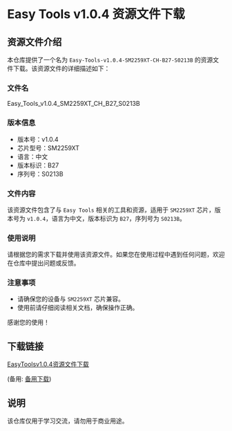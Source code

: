 # Easy Tools v1.0.4 资源文件下载

## 资源文件介绍

本仓库提供了一个名为 `Easy-Tools-v1.0.4-SM2259XT-CH-B27-S0213B` 的资源文件下载。该资源文件的详细描述如下：

### 文件名
Easy_Tools_v1.0.4_SM2259XT_CH_B27_S0213B

### 版本信息
- 版本号：v1.0.4
- 芯片型号：SM2259XT
- 语言：中文
- 版本标识：B27
- 序列号：S0213B

### 文件内容
该资源文件包含了与 `Easy Tools` 相关的工具和资源，适用于 `SM2259XT` 芯片，版本号为 `v1.0.4`，语言为中文，版本标识为 `B27`，序列号为 `S0213B`。

### 使用说明
请根据您的需求下载并使用该资源文件。如果您在使用过程中遇到任何问题，欢迎在仓库中提出问题或反馈。

### 注意事项
- 请确保您的设备与 `SM2259XT` 芯片兼容。
- 使用前请仔细阅读相关文档，确保操作正确。

感谢您的使用！

## 下载链接
[EasyToolsv1.0.4资源文件下载](https://pan.quark.cn/s/2d4d32d32b3a) 

(备用: [备用下载](https://pan.baidu.com/s/1eE2clUIFckeUb8Xgyu3SHw?pwd=1223))

## 说明

该仓库仅用于学习交流，请勿用于商业用途。
